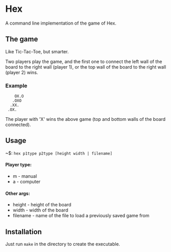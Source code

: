 # Hex
A command line implementation of the game of Hex.

## The game
Like Tic-Tac-Toe, but smarter.

Two players play the game, and the first one to connect the left wall of the board to the right wall (player 1), or the top wall of the board to the right wall (player 2) wins.
### Example
        OX.O
       .OXO
      .XX.
     .OX.
The player with 'X' wins the above game (top and bottom walls of the board connected).

## Usage
~$: `hex p1type p2type [height width | filename]`


#### Player type:
 - m - manual 
 - a - computer
 
 #### Other args:
 - height - height of the board
 - width - width of the board
 - filename - name of the file to load a previously saved game from
 
## Installation
Just run `make` in the directory to create the executable.
